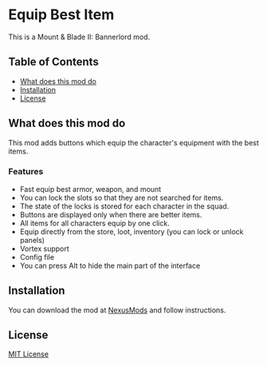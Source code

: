 # Equip Best Item

This is a Mount & Blade II: Bannerlord mod.

## Table of Contents

* [What does this mod do](#what-does-this-mod-do)
* [Installation](#installation)
* [License](#license)

## What does this mod do

This mod adds buttons which equip the character's equipment with the best items.

### Features

* Fast equip best armor, weapon, and mount
* You can lock the slots so that they are not searched for items.
* The state of the locks is stored for each character in the squad.
* Buttons are displayed only when there are better items.
* All items for all characters equip by one click.
* Equip directly from the store, loot, inventory (you can lock or unlock panels)
* Vortex support
* Config file
* You can press Alt to hide the main part of the interface

## Installation

You can download the mod at [NexusMods](https://www.nexusmods.com/mountandblade2bannerlord/mods/369)
and follow instructions.

## License

[MIT License](LICENSE)
